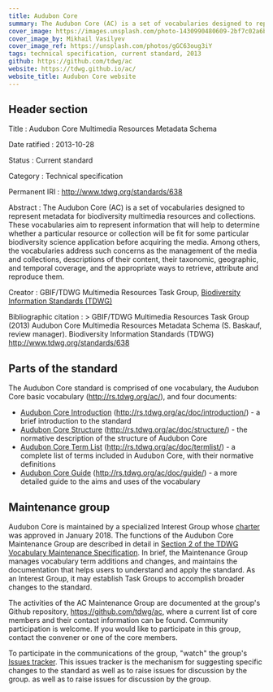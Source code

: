 ```yaml
---
title: Audubon Core
summary: The Audubon Core (AC) is a set of vocabularies designed to represent metadata for biodiversity multimedia resources and collections. These vocabularies aim to represent information that will help to determine whether a particular resource or collection will be fit for some particular biodiversity science application before acquiring the media. Among others, the vocabularies address such concerns as the management of the media and collections, descriptions of their content, their taxonomic, geographic, and temporal coverage, and the appropriate ways to retrieve, attribute and reproduce them.
cover_image: https://images.unsplash.com/photo-1430990480609-2bf7c02a6b1a
cover_image_by: Mikhail Vasilyev
cover_image_ref: https://unsplash.com/photos/gGC63oug3iY
tags: technical specification, current standard, 2013
github: https://github.com/tdwg/ac
website: https://tdwg.github.io/ac/
website_title: Audubon Core website
---
```


## Header section

Title
: Audubon Core Multimedia Resources Metadata Schema

Date ratified
: 2013-10-28

Status
: Current standard

Category
: Technical specification

Permanent IRI
: <http://www.tdwg.org/standards/638>

Abstract
: The Audubon Core (AC) is a set of vocabularies designed to represent metadata for biodiversity multimedia resources and collections. These vocabularies aim to represent information that will help to determine whether a particular resource or collection will be fit for some particular biodiversity science application before acquiring the media. Among others, the vocabularies address such concerns as the management of the media and collections, descriptions of their content, their taxonomic, geographic, and temporal coverage, and the appropriate ways to retrieve, attribute and reproduce them.

Creator
: GBIF/TDWG Multimedia Resources Task Group, [Biodiversity Information Standards (TDWG)](https://www.tdwg.org/)

Bibliographic citation
: > GBIF/TDWG Multimedia Resources Task Group (2013) Audubon Core Multimedia Resources Metadata Schema (S. Baskauf, review manager). Biodiversity Information Standards (TDWG) <http://www.tdwg.org/standards/638>

## Parts of the standard

The Audubon Core standard is comprised of one vocabulary, the Audubon Core basic vocabulary (http://rs.tdwg.org/ac/), and four documents:

* [Audubon Core Introduction](https://tdwg.github.io/ac/introduction) (http://rs.tdwg.org/ac/doc/introduction/) - a brief introduction to the standard
* [Audubon Core Structure](https://tdwg.github.io/ac/structure) (http://rs.tdwg.org/ac/doc/structure/) - the normative description of the structure of Audubon Core
* [Audubon Core Term List](https://tdwg.github.io/ac/termlist) (http://rs.tdwg.org/ac/doc/termlist/) - a complete list of terms included in Audubon Core, with their normative definitions
* [Audubon Core Guide](https://tdwg.github.io/ac/guide) (http://rs.tdwg.org/ac/doc/guide/) - a more detailed guide to the aims and uses of the vocabulary

## Maintenance group

Audubon Core is maintained by a specialized Interest Group whose [charter](https://github.com/tdwg/ac/blob/master/audubon-core_maintenance-group_charter.md) was approved in January 2018. The functions of the Audubon Core Maintenance Group are described in detail in [Section 2 of the TDWG Vocabulary Maintenance Specification](https://github.com/tdwg/vocab/blob/master/vms/maintenance-specification.md#2-administration). In brief, the Maintenance Group manages vocabulary term additions and changes, and maintains the documentation that helps users to understand and apply the standard. As an Interest Group, it may establish Task Groups to accomplish broader changes to the standard.

The activities of the AC Maintenance Group are documented at the group's Github repository, <https://github.com/tdwg/ac>, where a current list of core members and their contact information can be found.  Community participation is welcome.  If you would like to participate in this group, contact the convener or one of the core members.  

To participate in the communications of the group, "watch" the group's [Issues tracker](https://github.com/tdwg/ac/issues).  This issues tracker is the mechanism for suggesting specific changes to the standard as well as to raise issues for discussion by the group.
 as well as to raise issues for discussion by the group.
